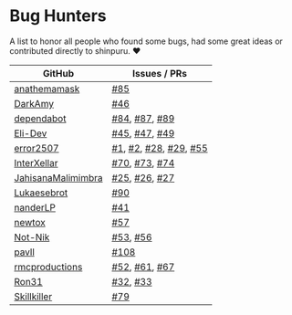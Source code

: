 # Bug Hunters

A list to honor all people who found some bugs, had some great ideas or contributed directly to shinpuru. ❤️

| GitHub | Issues / PRs |
|--------|--------------|
| [anathemamask](https://github.com/anathemamask) | [#85](https://github.com/zekroTJA/shinpuru/issues/85) |
| [DarkAmy](https://github.com/DarkAmy) | [#46](https://github.com/zekroTJA/shinpuru/issues/46) |
| [dependabot](https://github.com/dependabot) | [#84](https://github.com/zekroTJA/shinpuru/pull/84), [#87](https://github.com/zekroTJA/shinpuru/pull/87), [#89](https://github.com/zekroTJA/shinpuru/pull/89) |
| [Eli-Dev](https://github.com/Eli-Dev) | [#45](https://github.com/zekroTJA/shinpuru/issues/45), [#47](https://github.com/zekroTJA/shinpuru/issues/47), [#49](https://github.com/zekroTJA/shinpuru/issues/49) |
| [error2507](https://github.com/error2507) | [#1](https://github.com/zekroTJA/shinpuru/pull/1), [#2](https://github.com/zekroTJA/shinpuru/pull/2), [#28](https://github.com/zekroTJA/shinpuru/issues/28), [#29](https://github.com/zekroTJA/shinpuru/issues/29), [#55](https://github.com/zekroTJA/shinpuru/issues/55) |
| [InterXellar](https://github.com/InterXellar) | [#70](https://github.com/zekroTJA/shinpuru/issues/70), [#73](https://github.com/zekroTJA/shinpuru/issues/73), [#74](https://github.com/zekroTJA/shinpuru/issues/74) |
| [JahisanaMalimimbra](https://github.com/JahisanaMalimimbra) | [#25](https://github.com/zekroTJA/shinpuru/pull/25), [#26](https://github.com/zekroTJA/shinpuru/pull/26), [#27](https://github.com/zekroTJA/shinpuru/pull/27) |
| [Lukaesebrot](https://github.com/Lukaesebrot) | [#90](https://github.com/zekroTJA/shinpuru/issues/90) |
| [nanderLP](https://github.com/nanderLP) | [#41](https://github.com/zekroTJA/shinpuru/issues/41) |
| [newtox](https://github.com/newtox) | [#57](https://github.com/zekroTJA/shinpuru/issues/57) |
| [Not-Nik](https://github.com/Not-Nik) | [#53](https://github.com/zekroTJA/shinpuru/issues/53), [#56](https://github.com/zekroTJA/shinpuru/pull/56) |
| [pavll](https://github.com/pavll) | [#108](https://github.com/zekroTJA/shinpuru/issues/108) |
| [rmcproductions](https://github.com/rmcproductions) | [#52](https://github.com/zekroTJA/shinpuru/issues/52), [#61](https://github.com/zekroTJA/shinpuru/issues/61), [#67](https://github.com/zekroTJA/shinpuru/issues/67) |
| [Ron31](https://github.com/Ron31) | [#32](https://github.com/zekroTJA/shinpuru/pull/32), [#33](https://github.com/zekroTJA/shinpuru/pull/33) |
| [Skillkiller](https://github.com/Skillkiller) | [#79](https://github.com/zekroTJA/shinpuru/pull/79) |
